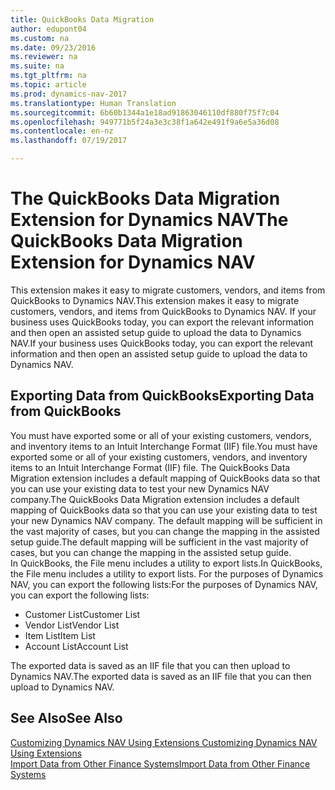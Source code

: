 ```yaml
---
title: QuickBooks Data Migration
author: edupont04
ms.custom: na
ms.date: 09/23/2016
ms.reviewer: na
ms.suite: na
ms.tgt_pltfrm: na
ms.topic: article
ms.prod: dynamics-nav-2017
ms.translationtype: Human Translation
ms.sourcegitcommit: 6b60b1344a1e18ad91863046110df880f75f7c04
ms.openlocfilehash: 949771b5f24a3e3c38f1a642e491f9a6e5a36d08
ms.contentlocale: en-nz
ms.lasthandoff: 07/19/2017

---
```


# <a name="the-quickbooks-data-migration-extension-for-dynamics-nav"></a><span data-ttu-id="079f1-102">The QuickBooks Data Migration Extension for Dynamics NAV</span><span class="sxs-lookup"><span data-stu-id="079f1-102">The QuickBooks Data Migration Extension for Dynamics NAV</span></span>
<span data-ttu-id="079f1-103">This extension makes it easy to migrate customers, vendors, and items from QuickBooks to Dynamics NAV.</span><span class="sxs-lookup"><span data-stu-id="079f1-103">This extension makes it easy to migrate customers, vendors, and items from QuickBooks to Dynamics NAV.</span></span> <span data-ttu-id="079f1-104">If your business uses QuickBooks today, you can export the relevant information and then open an assisted setup guide to upload the data to Dynamics NAV.</span><span class="sxs-lookup"><span data-stu-id="079f1-104">If your business uses QuickBooks today, you can export the relevant information and then open an assisted setup guide to upload the data to Dynamics NAV.</span></span>  

## <a name="exporting-data-from-quickbooks"></a><span data-ttu-id="079f1-105">Exporting Data from QuickBooks</span><span class="sxs-lookup"><span data-stu-id="079f1-105">Exporting Data from QuickBooks</span></span>
<span data-ttu-id="079f1-106">You must have exported some or all of your existing customers, vendors, and inventory items to an Intuit Interchange Format (IIF) file.</span><span class="sxs-lookup"><span data-stu-id="079f1-106">You must have exported some or all of your existing customers, vendors, and inventory items to an Intuit Interchange Format (IIF) file.</span></span> <span data-ttu-id="079f1-107">The QuickBooks Data Migration extension includes a default mapping of QuickBooks data so that you can use your existing data to test your new Dynamics NAV company.</span><span class="sxs-lookup"><span data-stu-id="079f1-107">The QuickBooks Data Migration extension includes a default mapping of QuickBooks data so that you can use your existing data to test your new Dynamics NAV company.</span></span> <span data-ttu-id="079f1-108">The default mapping will be sufficient in the vast majority of cases, but you can change the mapping in the assisted setup guide.</span><span class="sxs-lookup"><span data-stu-id="079f1-108">The default mapping will be sufficient in the vast majority of cases, but you can change the mapping in the assisted setup guide.</span></span>  
<span data-ttu-id="079f1-109">In QuickBooks, the File menu includes a utility to export lists.</span><span class="sxs-lookup"><span data-stu-id="079f1-109">In QuickBooks, the File menu includes a utility to export lists.</span></span> <span data-ttu-id="079f1-110">For the purposes of Dynamics NAV, you can export the following lists:</span><span class="sxs-lookup"><span data-stu-id="079f1-110">For the purposes of Dynamics NAV, you can export the following lists:</span></span>
- <span data-ttu-id="079f1-111">Customer List</span><span class="sxs-lookup"><span data-stu-id="079f1-111">Customer List</span></span>
- <span data-ttu-id="079f1-112">Vendor List</span><span class="sxs-lookup"><span data-stu-id="079f1-112">Vendor List</span></span>
- <span data-ttu-id="079f1-113">Item List</span><span class="sxs-lookup"><span data-stu-id="079f1-113">Item List</span></span>
- <span data-ttu-id="079f1-114">Account List</span><span class="sxs-lookup"><span data-stu-id="079f1-114">Account List</span></span>  

<span data-ttu-id="079f1-115">The exported data is saved as an IIF file that you can then upload to Dynamics NAV.</span><span class="sxs-lookup"><span data-stu-id="079f1-115">The exported data is saved as an IIF file that you can then upload to Dynamics NAV.</span></span>

## <a name="see-also"></a><span data-ttu-id="079f1-116">See Also</span><span class="sxs-lookup"><span data-stu-id="079f1-116">See Also</span></span>  
[<span data-ttu-id="079f1-117">Customizing Dynamics NAV Using Extensions </span><span class="sxs-lookup"><span data-stu-id="079f1-117">Customizing Dynamics NAV Using Extensions </span></span>](ui-extensions.md)  
[<span data-ttu-id="079f1-118">Import Data from Other Finance Systems</span><span class="sxs-lookup"><span data-stu-id="079f1-118">Import Data from Other Finance Systems</span></span>](upload-data.md)  

